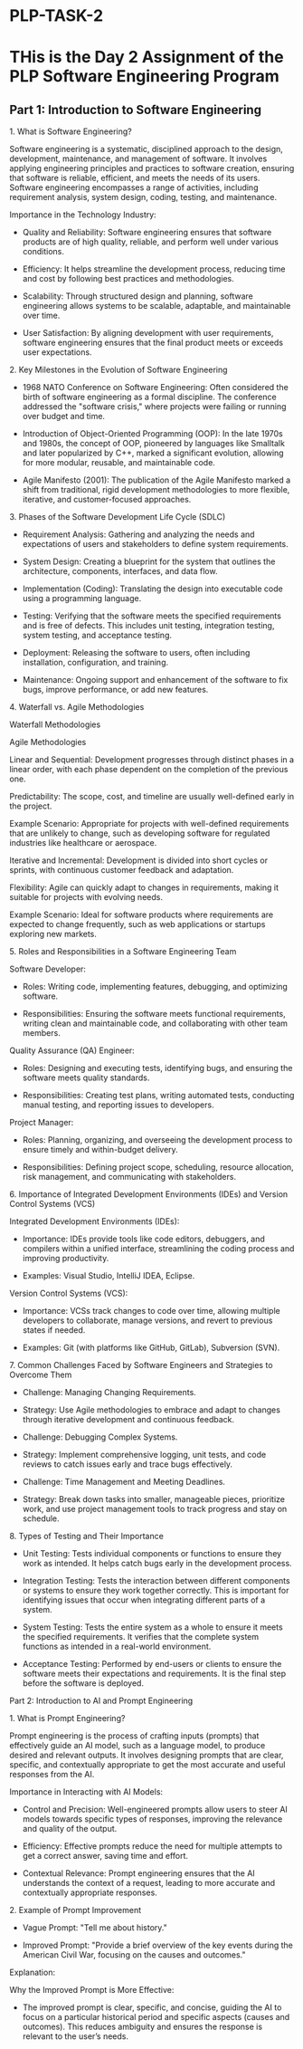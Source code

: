 # PLP-TASK-2
THis is the Day 2 Assignment of the PLP Software Engineering Program
======================================================================
## Part 1: Introduction to Software Engineering

1\. What is Software Engineering?

Software engineering is a systematic, disciplined approach to the design, development, maintenance, and management of software. It involves applying engineering principles and practices to software creation, ensuring that software is reliable, efficient, and meets the needs of its users. Software engineering encompasses a range of activities, including requirement analysis, system design, coding, testing, and maintenance.

Importance in the Technology Industry:

-   Quality and Reliability: Software engineering ensures that software products are of high quality, reliable, and perform well under various conditions.
    
-   Efficiency: It helps streamline the development process, reducing time and cost by following best practices and methodologies.
    
-   Scalability: Through structured design and planning, software engineering allows systems to be scalable, adaptable, and maintainable over time.
    
-   User Satisfaction: By aligning development with user requirements, software engineering ensures that the final product meets or exceeds user expectations.
    

2\. Key Milestones in the Evolution of Software Engineering

-   1968 NATO Conference on Software Engineering: Often considered the birth of software engineering as a formal discipline. The conference addressed the "software crisis," where projects were failing or running over budget and time.
    
-   Introduction of Object-Oriented Programming (OOP): In the late 1970s and 1980s, the concept of OOP, pioneered by languages like Smalltalk and later popularized by C++, marked a significant evolution, allowing for more modular, reusable, and maintainable code.
    
-   Agile Manifesto (2001): The publication of the Agile Manifesto marked a shift from traditional, rigid development methodologies to more flexible, iterative, and customer-focused approaches.
    

3\. Phases of the Software Development Life Cycle (SDLC)

-   Requirement Analysis: Gathering and analyzing the needs and expectations of users and stakeholders to define system requirements.
    
-   System Design: Creating a blueprint for the system that outlines the architecture, components, interfaces, and data flow.
    
-   Implementation (Coding): Translating the design into executable code using a programming language.
    
-   Testing: Verifying that the software meets the specified requirements and is free of defects. This includes unit testing, integration testing, system testing, and acceptance testing.
    
-   Deployment: Releasing the software to users, often including installation, configuration, and training.
    
-   Maintenance: Ongoing support and enhancement of the software to fix bugs, improve performance, or add new features.
    

4\. Waterfall vs. Agile Methodologies

Waterfall Methodologies

Agile Methodologies

Linear and Sequential: Development progresses through distinct phases in a linear order, with each phase dependent on the completion of the previous one.

Predictability: The scope, cost, and timeline are usually well-defined early in the project.

Example Scenario: Appropriate for projects with well-defined requirements that are unlikely to change, such as developing software for regulated industries like healthcare or aerospace.

  

Iterative and Incremental: Development is divided into short cycles or sprints, with continuous customer feedback and adaptation.

Flexibility: Agile can quickly adapt to changes in requirements, making it suitable for projects with evolving needs.

Example Scenario: Ideal for software products where requirements are expected to change frequently, such as web applications or startups exploring new markets.

  

5\. Roles and Responsibilities in a Software Engineering Team

Software Developer:

-   Roles: Writing code, implementing features, debugging, and optimizing software.
    
-   Responsibilities: Ensuring the software meets functional requirements, writing clean and maintainable code, and collaborating with other team members.
    

Quality Assurance (QA) Engineer:

-   Roles: Designing and executing tests, identifying bugs, and ensuring the software meets quality standards.
    
-   Responsibilities: Creating test plans, writing automated tests, conducting manual testing, and reporting issues to developers.
    

Project Manager:

-   Roles: Planning, organizing, and overseeing the development process to ensure timely and within-budget delivery.
    
-   Responsibilities: Defining project scope, scheduling, resource allocation, risk management, and communicating with stakeholders.
    

6\. Importance of Integrated Development Environments (IDEs) and Version Control Systems (VCS)

Integrated Development Environments (IDEs):

-   Importance: IDEs provide tools like code editors, debuggers, and compilers within a unified interface, streamlining the coding process and improving productivity.
    
-   Examples: Visual Studio, IntelliJ IDEA, Eclipse.
    

Version Control Systems (VCS):

-   Importance: VCSs track changes to code over time, allowing multiple developers to collaborate, manage versions, and revert to previous states if needed.
    
-   Examples: Git (with platforms like GitHub, GitLab), Subversion (SVN).
    

7\. Common Challenges Faced by Software Engineers and Strategies to Overcome Them

-   Challenge: Managing Changing Requirements.
    
-   Strategy: Use Agile methodologies to embrace and adapt to changes through iterative development and continuous feedback.
    
-   Challenge: Debugging Complex Systems.
    
-   Strategy: Implement comprehensive logging, unit tests, and code reviews to catch issues early and trace bugs effectively.
    
-   Challenge: Time Management and Meeting Deadlines.
    
-   Strategy: Break down tasks into smaller, manageable pieces, prioritize work, and use project management tools to track progress and stay on schedule.
    

8\. Types of Testing and Their Importance

-   Unit Testing: Tests individual components or functions to ensure they work as intended. It helps catch bugs early in the development process.
    
-   Integration Testing: Tests the interaction between different components or systems to ensure they work together correctly. This is important for identifying issues that occur when integrating different parts of a system.
    
-   System Testing: Tests the entire system as a whole to ensure it meets the specified requirements. It verifies that the complete system functions as intended in a real-world environment.
    
-   Acceptance Testing: Performed by end-users or clients to ensure the software meets their expectations and requirements. It is the final step before the software is deployed.
    

Part 2: Introduction to AI and Prompt Engineering

1\. What is Prompt Engineering?

Prompt engineering is the process of crafting inputs (prompts) that effectively guide an AI model, such as a language model, to produce desired and relevant outputs. It involves designing prompts that are clear, specific, and contextually appropriate to get the most accurate and useful responses from the AI.

Importance in Interacting with AI Models:

-   Control and Precision: Well-engineered prompts allow users to steer AI models towards specific types of responses, improving the relevance and quality of the output.
    
-   Efficiency: Effective prompts reduce the need for multiple attempts to get a correct answer, saving time and effort.
    
-   Contextual Relevance: Prompt engineering ensures that the AI understands the context of a request, leading to more accurate and contextually appropriate responses.
    

2\. Example of Prompt Improvement

-   Vague Prompt: "Tell me about history."
    
-   Improved Prompt: "Provide a brief overview of the key events during the American Civil War, focusing on the causes and outcomes."
    

Explanation:

Why the Improved Prompt is More Effective:

-   The improved prompt is clear, specific, and concise, guiding the AI to focus on a particular historical period and specific aspects (causes and outcomes). This reduces ambiguity and ensures the response is relevant to the user’s needs.
